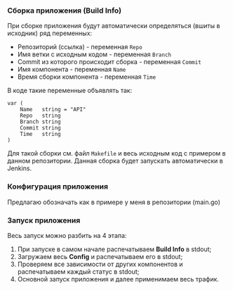 ### Сборка приложения (Build Info)

При сборке приложения будут автоматически определяться (вшиты в исходник) ряд переменных:
+ Репозиторий (ссылка) - переменная `Repo`
+ Имя ветки с исходным кодом - переменная `Branch`
+ Commit из которого происходит сборка - переменная `Commit`
+ Имя компонента - переменная `Name`
+ Время сборки компонента - переменная `Time`

В коде такие переменные объявлять так:
```golang
var (
	Name   string = "API"
	Repo   string
	Branch string
	Commit string
	Time   string
)
```
Для такой сборки см. файл `Makefile` и весь исходным код с примером в данном репозитории.
Данная сборка будет запускать автоматически в Jenkins.

### Конфигурация приложения
Предлагаю обозначать как в примере у меня в репозитории (main.go)

### Запуск приложения
Весь запуск можно разбить на 4 этапа:
1. При запуске в самом начале распечатываем **Build Info** в stdout;
2. Загружаем весь **Config** и распечатываем его в stdout;
3. Проверяем все зависимости от других компонентов и распечатываем каждый статус в stdout;
4. Основной запуск приложения и далее применимаем весь трафик.
